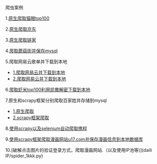 爬虫案例

1.[原生爬取猫眼top100](maoyan.py)

2.[原生爬取京东](spider_jd.py)

3.[原生爬取链家](spider_lianjia.py)

4.[爬取蘑菇街并保存mysql](spider_mogujie.py)

5.爬取网易云歌单并下载到本地

- [1.爬取网易云并下载到本地](spider_wangyi2.py)
- [2.爬取网易云并下载到本地](spider_wangyi3.py)

6.[爬取虾米top100利用凯撒解密下载到本地](spider_xiami.py)

7.原生和scrapy框架分别爬取百家姓并存储到mysql

- [1.原生爬取](xingming.py)
- [2.scrapy框架爬取](Baijiaxing/xingshi/spiders/xingshi.py)

8.[使用scrapy以及selenium自动爬取携程](Ctrip/ctrip/ctrip/spiders/xiecheng.py)

9.[使用scrapy框架爬取漫画网站u17.com并保存漫画信息到本地数据库](U17/youyaoqi/youyaoqi/spiders/yaoqi.py)

10.[破解点击图片的验证登录方式，爬取漫画网站.（以及使用IP池等)](daili IP/spider_1kkk.py)